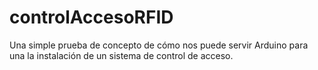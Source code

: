 # controlAccesoRFID
Una simple prueba de concepto de cómo nos puede servir Arduino para una la instalación de un sistema de control de acceso.

